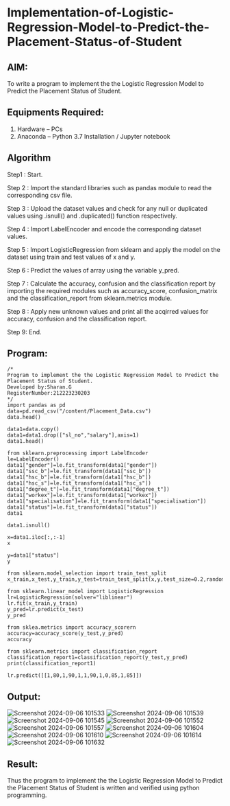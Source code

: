 # Implementation-of-Logistic-Regression-Model-to-Predict-the-Placement-Status-of-Student

## AIM:
To write a program to implement the the Logistic Regression Model to Predict the Placement Status of Student.

## Equipments Required:
1. Hardware – PCs
2. Anaconda – Python 3.7 Installation / Jupyter notebook

## Algorithm
Step1 :
Start.

Step 2 :
Import the standard libraries such as pandas module to read the corresponding csv file.

Step 3 :
Upload the dataset values and check for any null or duplicated values using .isnull() and .duplicated() function respectively.

Step 4 :
Import LabelEncoder and encode the corresponding dataset values.

Step 5 :
Import LogisticRegression from sklearn and apply the model on the dataset using train and test values of x and y.

Step 6 :
Predict the values of array using the variable y_pred.

Step 7 :
Calculate the accuracy, confusion and the classification report by importing the required modules such as accuracy_score, confusion_matrix and the classification_report from sklearn.metrics module.

Step 8 :
Apply new unknown values and print all the acqirred values for accuracy, confusion and the classification report.

Step 9:
End.
## Program:
```
/*
Program to implement the the Logistic Regression Model to Predict the Placement Status of Student.
Developed by:Sharan.G 
RegisterNumber:212223230203
*/
import pandas as pd
data=pd.read_csv("/content/Placement_Data.csv")
data.head()

data1=data.copy()
data1=data1.drop(["sl_no","salary"],axis=1)
data1.head()

from sklearn.preprocessing import LabelEncoder
le=LabelEncoder()
data1["gender"]=le.fit_transform(data1["gender"])
data1["ssc_b"]=le.fit_transform(data1["ssc_b"])
data1["hsc_b"]=le.fit_transform(data1["hsc_b"])
data1["hsc_s"]=le.fit_transform(data1["hsc_s"])
data1["degree_t"]=le.fit_transform(data1["degree_t"])
data1["workex"]=le.fit_transform(data1["workex"])
data1["specialisation"]=le.fit_transform(data1["specialisation"])
data1["status"]=le.fit_transform(data1["status"])
data1

data1.isnull()

x=data1.iloc[:,:-1]
x

y=data1["status"]
y

from sklearn.model_selection import train_test_split
x_train,x_test,y_train,y_test=train_test_split(x,y,test_size=0.2,random_state=0)

from sklearn.linear_model import LogisticRegression
lr=LogisticRegression(solver="liblinear")
lr.fit(x_train,y_train)
y_pred=lr.predict(x_test)
y_pred

from sklea.metrics import accuracy_scorern
accuracy=accuracy_score(y_test,y_pred)
accuracy

from sklearn.metrics import classification_report
classification_report1=classification_report(y_test,y_pred)
print(classification_report1)

lr.predict([[1,80,1,90,1,1,90,1,0,85,1,85]])
```

## Output:
![Screenshot 2024-09-06 101533](https://github.com/user-attachments/assets/f2274fd6-c392-4e41-9565-38bea3069e23)
![Screenshot 2024-09-06 101539](https://github.com/user-attachments/assets/fa4a1681-dea0-4f7a-82f4-96a2fbe27799)
![Screenshot 2024-09-06 101545](https://github.com/user-attachments/assets/8cfd0483-c1d3-41d9-8acf-a8206485dafd)
![Screenshot 2024-09-06 101552](https://github.com/user-attachments/assets/5d85a6c1-e84f-49e3-9309-e06430e66015)
![Screenshot 2024-09-06 101557](https://github.com/user-attachments/assets/6ea7db5a-125a-4966-a98d-3879540a7a12)
![Screenshot 2024-09-06 101604](https://github.com/user-attachments/assets/8dd76b5f-b2d5-4994-b4cd-870a8f4309c7)
![Screenshot 2024-09-06 101610](https://github.com/user-attachments/assets/ae68581b-ee99-401f-8a03-c183dee17125)
![Screenshot 2024-09-06 101614](https://github.com/user-attachments/assets/f3842248-2219-4e71-b75c-a54614879a06)
![Screenshot 2024-09-06 101632](https://github.com/user-attachments/assets/26bca60a-b260-4374-941e-0c07d243e612)


## Result:
Thus the program to implement the the Logistic Regression Model to Predict the Placement Status of Student is written and verified using python programming.
